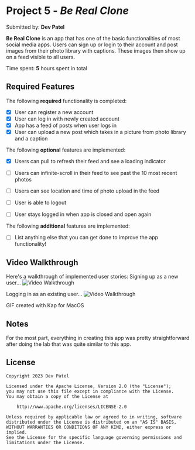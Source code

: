 # Project 5 - *Be Real Clone*

Submitted by: **Dev Patel**

**Be Real Clone** is an app that has one of the basic functionalities of most social media apps. Users can sign up or login to their account and post images from their photo library with captions. These images then show up on a feed visible to all users.

Time spent: **5** hours spent in total

## Required Features

The following **required** functionality is completed:

- [x] User can register a new account
- [x] User can log in with newly created account
- [x] App has a feed of posts when user logs in
- [x] User can upload a new post which takes in a picture from photo library and a caption	
 
The following **optional** features are implemented:

- [x] Users can pull to refresh their feed and see a loading indicator
- [ ] Users can infinite-scroll in their feed to see past the 10 most recent photos
- [ ] Users can see location and time of photo upload in the feed	
- [ ] User is able to logout
- [ ] User stays logged in when app is closed and open again	


The following **additional** features are implemented:

- [ ] List anything else that you can get done to improve the app functionality!

## Video Walkthrough

Here's a walkthrough of implemented user stories:
Signing up as a new user...
<img src='https://github.com/devrdpatel/codepath-Unit-5/blob/main/BeRealGIF1.gif' title='Video Walkthrough' width='' alt='Video Walkthrough' />

Logging in as an existing user...
<img src='https://github.com/devrdpatel/codepath-Unit-5/blob/main/BeRealGIF2.gif' title='Video Walkthrough' width='' alt='Video Walkthrough' />

GIF created with Kap for MacOS

## Notes

For the most part, everything in creating this app was pretty straightforward after doing the lab that was quite similar to this app. 

## License

    Copyright 2023 Dev Patel

    Licensed under the Apache License, Version 2.0 (the "License");
    you may not use this file except in compliance with the License.
    You may obtain a copy of the License at

        http://www.apache.org/licenses/LICENSE-2.0

    Unless required by applicable law or agreed to in writing, software
    distributed under the License is distributed on an "AS IS" BASIS,
    WITHOUT WARRANTIES OR CONDITIONS OF ANY KIND, either express or implied.
    See the License for the specific language governing permissions and
    limitations under the License.
